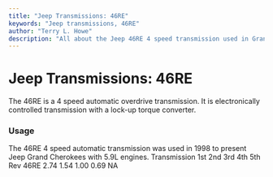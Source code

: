 ```yaml
---
title: "Jeep Transmissions: 46RE"
keywords: "Jeep transmissions, 46RE"
author: "Terry L. Howe"
description: "All about the Jeep 46RE 4 speed transmission used in Grand Cherokees with the 5.9L engine."
---
```


# Jeep Transmissions: 46RE
The 46RE is a 4 speed automatic overdrive transmission.  It is
electronically controlled transmission with a lock-up
torque converter.
### Usage
The 46RE 4 speed automatic transmission was used in 1998 to present
Jeep Grand Cherokees with 5.9L engines.
Transmission 1st 2nd 3rd 4th 5th Rev 
46RE 2.74 1.54 1.00 0.69  NA